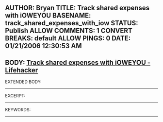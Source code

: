 AUTHOR: Bryan
TITLE: Track shared expenses with iOWEYOU
BASENAME: track_shared_expenses_with_iow
STATUS: Publish
ALLOW COMMENTS: 1
CONVERT BREAKS: __default__
ALLOW PINGS: 0
DATE: 01/21/2006 12:30:53 AM
-----
BODY:
<a title="Track shared expenses with iOWEYOU - Lifehacker" href="http://www.lifehacker.com/software/personal-finance/track-shared-expenses-with-ioweyou-149408.php">Track shared expenses with iOWEYOU - Lifehacker</a>
-----
EXTENDED BODY:

-----
EXCERPT:

-----
KEYWORDS:

-----


